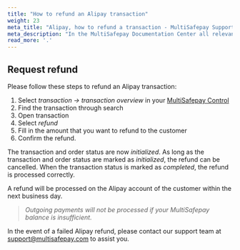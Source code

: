 ```yaml
---
title: "How to refund an Alipay transaction"
weight: 23
meta_title: "Alipay, how to refund a transaction - MultiSafepay Support"
meta_description: "In the MultiSafepay Documentation Center all relevant information regarding our Plugins and API. As well as Support pages for Payment Method, Tools and General Questions. You can also find the contact details of our Support Team and Integration Team."
read_more: '.'
---
```


## Request refund

Please follow these steps to refund an Alipay transaction:

1. Select _transaction -> transaction overview_ in your [MultiSafepay Control](https://merchant.multisafepay.com/)
2. Find the transaction through search
3. Open transaction
4. Select _refund_
5. Fill in the amount that you want to refund to the customer 
6. Confirm the refund.

The transaction and order status are now _initialized_. As long as the transaction and order status are marked as _initialized_, the refund can be cancelled. When the transaction status is marked as _completed_, the refund is processed correctly.

A refund will be processed on the Alipay account of the customer within the next business day. 

>_Outgoing payments will not be processed if your MultiSafepay balance is insufficient._

In the event of a failed Alipay refund, please contact our support team at <support@multisafepay.com> to assist you.

<br>

